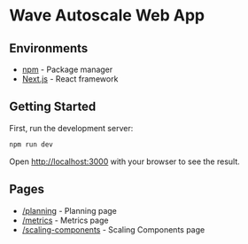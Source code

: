 # Wave Autoscale Web App

## Environments
* [npm](https://www.npmjs.com/) - Package manager
* [Next.js](https://nextjs.org/) - React framework


## Getting Started

First, run the development server:

```bash
npm run dev
```

Open [http://localhost:3000](http://localhost:3000) with your browser to see the result.

## Pages
* [/planning](http://localhost:3000/planning) - Planning page
* [/metrics](http://localhost:3000/metrics) - Metrics page
* [/scaling-components](http://localhost:3000/scaling-components) - Scaling Components page